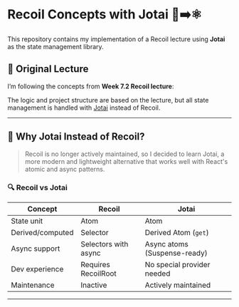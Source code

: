 # Recoil Concepts with Jotai 🔄➡️⚛️

This repository contains my implementation of a Recoil lecture using **Jotai** as the state management library.

## 🎥 Original Lecture

I’m following the concepts from **Week 7.2 Recoil lecture**:  

The logic and project structure are based on the lecture, but all state management is handled with [Jotai](https://jotai.org/) instead of Recoil.

---

## 🎯 Why Jotai Instead of Recoil?

> Recoil is no longer actively maintained, so I decided to learn Jotai, a more modern and lightweight alternative that works well with React's atomic and async patterns.

### 🔍 Recoil vs Jotai

| Concept               | Recoil                    | Jotai                        |
|-----------------------|---------------------------|------------------------------|
| State unit            | Atom                      | Atom                         |
| Derived/computed      | Selector                  | Derived Atom (`get`)         |
| Async support         | Selectors with async      | Async atoms (Suspense-ready) |
| Dev experience        | Requires RecoilRoot       | No special provider needed   |
| Maintenance           | Inactive                  | Actively maintained          |

---
